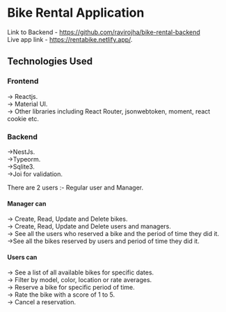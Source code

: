 # Bike Rental Application

Link to Backend - https://github.com/ravirojha/bike-rental-backend   
Live app link - https://rentabike.netlify.app/.   

## Technologies Used

### Frontend
-> Reactjs.   
-> Material UI.   
-> Other libraries including React Router, jsonwebtoken, moment, react cookie etc.   

### Backend
->NestJs.   
->Typeorm.   
->Sqlite3.   
->Joi for validation.   

There are 2 users :- Regular user and Manager.    

#### Manager can     
-> Create, Read, Update and Delete bikes.    
-> Create, Read, Update and Delete users and managers.    
-> See all the users who reserved a bike and the period of time they did it.    
->See all the bikes reserved by users and period of time they did it.    

#### Users can     
-> See a list of all available bikes for specific dates.    
-> Filter by model, color, location or rate averages.    
-> Reserve a bike for specific period of time.    
-> Rate the bike with a score of 1 to 5.    
-> Cancel a reservation.    
